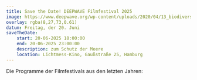 ```yaml
---
title: Save the Date! DEEPWAVE Filmfestival 2025
image: https://www.deepwave.org/wp-content/uploads/2020/04/13_biodiversity_coral_reefs_shaun-low-unsplash.jpg
overlay: rgba(8,27,73,0.61)
datum: Freitag, der 20. Juni
saveTheDate:
    start: 20-06-2025 18:00:00
    end: 20-06-2025 23:00:00
    description: zum Schutz der Meere
    location: Lichtmess-Kino, Gaußstraße 25, Hamburg
---
```


Die Programme der Filmfestivals aus den letzten Jahren: